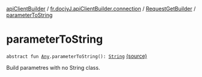 [apiClientBuilder](../../index.md) / [fr.docjyJ.apiClientBuilder.connection](../index.md) / [RequestGetBuilder](index.md) / [parameterToString](./parameter-to-string.md)

# parameterToString

`abstract fun `[`Any`](https://kotlinlang.org/api/latest/jvm/stdlib/kotlin/-any/index.html)`.parameterToString(): `[`String`](https://kotlinlang.org/api/latest/jvm/stdlib/kotlin/-string/index.html) [(source)](https://github.com/docjyj/apiClientBuilder/tree/master/src/main/kotlin/fr/docjyJ/apiClientBuilder/connection/RequestGetBuilder.kt#L66)

Build parametres with no String class.

